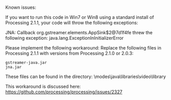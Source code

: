 Known issues:

If you want to run this code in  Win7 or Win8 using a standard install of Processing 2.1.1, your code will throw the following exceptions:

   JNA: Callback org.gstreamer.elements.AppSink$2@7d1f4fe threw the following exception:
java.lang.ExceptionInInitializerError
  
Please implement the following workaround:
Replace the following files in Processing 2.1.1 with versions from Processing 2.1.0 or 2.0.3:
	
	gstreamer-java.jar
	jna.jar

These files can be found in the directory:
  \modes\java\libraries\video\library
  
This workaround is discussed here:
https://github.com/processing/processing/issues/2327

